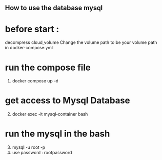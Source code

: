 ## How to use the database mysql ##

# before start :

decompress cloud_volume
Change the volume path to be your volume path in docker-compose.yml

# run the compose file #
1. docker compose up -d

# get access to Mysql Database #

2. docker exec -it mysql-container bash

# run the mysql in the bash

3. mysql -u root -p
4. use password : rootpassword